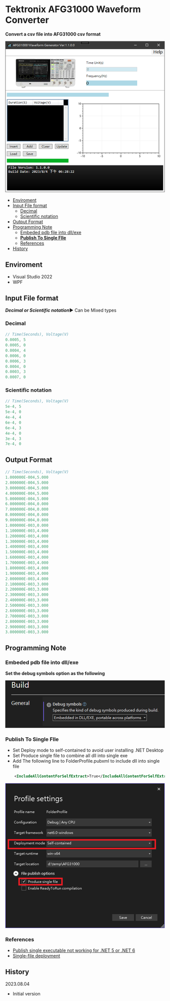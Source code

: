 # Tektronix AFG31000 Waveform Converter

**Convert a csv file into AFG31000 csv format**

![App](Assets/App.png)

<!--TOC-->
  - [Enviroment](#enviroment)
  - [Input File format](#input-file-format)
    - [Decimal](#decimal)
    - [Scientific notation](#scientific-notation)
  - [Output Format](#output-format)
  - [Programming Note](#programming-note)
    - [Embeded pdb file into dll/exe](#embeded-pdb-file-into-dllexe)
    - [**Publish To Single FIle**](#publish-to-single-file)
    - [References](#references)
  - [History](#history)
<!--/TOC-->

## Enviroment

- Visual Studio 2022
- WPF

## Input File format

***Decimal or Scientific notation***:arrow_forward: Can be Mixed types

### Decimal

```c
// Time(Seconds), Voltage(V)
0.0005, 5
0.0005, 0
0.0004, 4
0.0006, 0
0.0006, 3
0.0004, 0
0.0003, 3
0.0007, 0
```

### Scientific notation

```c
// Time(Seconds), Voltage(V)
5e-4, 5
5e-4, 0
4e-4, 4
6e-4, 0
6e-4, 3
4e-4, 0
3e-4, 3
7e-4, 0
```

## Output Format

```c
// Time(Seconds), Voltage(V)
1.000000E-004,5.000
2.000000E-004,5.000
3.000000E-004,5.000
4.000000E-004,5.000
5.000000E-004,5.000
6.000000E-004,0.000
7.000000E-004,0.000
8.000000E-004,0.000
9.000000E-004,0.000
1.000000E-003,0.000
1.100000E-003,4.000
1.200000E-003,4.000
1.300000E-003,4.000
1.400000E-003,4.000
1.500000E-003,4.000
1.600000E-003,4.000
1.700000E-003,4.000
1.800000E-003,4.000
1.900000E-003,4.000
2.000000E-003,4.000
2.100000E-003,3.000
2.200000E-003,3.000
2.300000E-003,3.000
2.400000E-003,3.000
2.500000E-003,3.000
2.600000E-003,3.000
2.700000E-003,3.000
2.800000E-003,3.000
2.900000E-003,3.000
3.000000E-003,3.000
```

## Programming Note

### Embeded pdb file into dll/exe

**Set the debug symbols option as the following**

![Embeded Pdb File](Assets/embeded_pdb_file.png)

### **Publish To Single FIle**
- Set Deploy mode to self-contained to avoid user installing .NET Desktop
- Set Produce single file to combine all dll into single exe
- Add The following line to FolderProfile.pubxml to include dll into single file
```xml
	<IncludeAllContentForSelfExtract>True</IncludeAllContentForSelfExtract>
```
![Publish Option](Assets/publish_option.png)

### References

- [Publish single executable not working for .NET 5 or .NET 6](https://community.esri.com/t5/net-maps-sdk-questions/publish-single-executable-not-working-for-net-5-or/td-p/1136336)
- [Single-file deployment](https://learn.microsoft.com/en-us/dotnet/core/deploying/single-file/overview?tabs=cli#including-native-libraries)

 

## History

2023.08.04
- Initial version